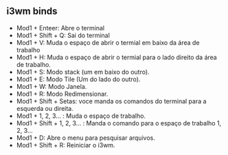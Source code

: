 ## i3wm binds

- Mod1 + Enteer: Abre o terminal
- Mod1 + Shift + Q: Sai do terminal
- Mod1 + V: Muda o espaço de abrir o termial em baixo da área de trabalho
- Mod1 + H: Muda o espaço de abrir o termial para o lado direito da área de trabalho.
- Mod1 + S: Modo stack (um em baixo do outro).
- Mod1 + E: Modo Tile (Um do lado do outro).
- Mod1 + W: Modo Janela.
- Mod1 + R: Modo Redimensionar.
- Mod1 + Shift + Setas: voce manda os comandos do terminal para a esquerda ou direita.
- Mod1 + 1, 2, 3... : Muda o espaço de trabalho.
- Mod1 + Shift + 1, 2, 3... : Manda o comando para o espaço de trabalho 1, 2, 3...
- Mod1 + D: Abre o menu para pesquisar arquivos.
- Mod1 + Shift + R: Reiniciar o i3wm.
